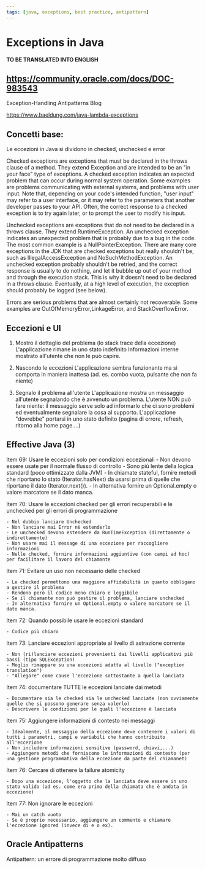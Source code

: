 ```yaml
---
tags: [java, exceptions, best practice, antipattern]
---
```

# Exceptions in Java

**TO BE TRANSLATED INTO ENGLISH**


## https://community.oracle.com/docs/DOC-983543

Exception-Handling Antipatterns Blog

https://www.baeldung.com/java-lambda-exceptions


## Concetti base:

Le eccezioni in Java si dividono in checked, unchecked e error

Checked exceptions are exceptions that must be declared in the throws clause of a method. 
They extend Exception and are intended to be an "in your face" type of exceptions. 
A checked exception indicates an expected problem that can occur during normal system operation. 
Some examples are problems communicating with external systems, and problems with user input. 
Note that, depending on your code's intended function, "user input" may refer to a user interface, or it may refer to the parameters that another developer passes to your API. 
Often, the correct response to a checked exception is to try again later, or to prompt the user to modify his input.

Unchecked exceptions are exceptions that do not need to be declared in a throws clause. 
They extend RuntimeException. 
An unchecked exception indicates an unexpected problem that is probably due to a bug in the code. 
The most common example is a NullPointerException. 
There are many core exceptions in the JDK that are checked exceptions but really shouldn't be, such as IllegalAccessException and NoSuchMethodException. 
An unchecked exception probably shouldn't be retried, and the correct response is usually to do nothing, and let it bubble up out of your method and through the execution stack. 
This is why it doesn't need to be declared in a throws clause. 
Eventually, at a high level of execution, the exception should probably be logged (see below).

Errors are serious problems that are almost certainly not recoverable. 
Some examples are OutOfMemoryError,LinkageError, and StackOverflowError.

## Eccezioni e UI


1) Mostro il dettaglio del problema (lo stack trace della eccezione)
L'applicazione rimane in uno stato indefinito
Informazioni interne mostrato all'utente che non le può capire.

2) Nascondo le eccezioni
L'applicazione sembra funzionante ma si comporta in maniera inattesa (ad. es. combo vuota, pulsante che non fa niente)

3) Segnalo il problema all'utente
L'applicazione mostra un messaggio all'utente segnalando che è avvenuto un problema.
L'utente NON può fare niente: il messaggio serve solo ad informarlo che ci sono problemi ed eventualmente segnalare la cosa al supporto.
L'applicazione "dovrebbe" portarsi in uno stato definito (pagina di errore, refresh, ritorno alla home page....)



## Effective Java (3)

Item 69: Usare le eccezioni solo per condizioni eccezionali
	- Non devono essere usate per il normale flusso di controllo
	- Sono più lente della logica standard (poco ottimizzate dalla JVM)
	- In chiamate stateful, fornire metodi che riportano lo stato (Iterator.hasNext) da usarsi prima di quelle che riportano il dato (Iterator.next()).
	- In alternativa fornire un Optional.empty o valore marcatore se il dato manca.

Item 70: Usare le eccezioni checked per gli errori recuperabili e le unchecked per gli errori di programmazione

	- Nel dubbio lanciare Unchecked
	- Non lanciare mai Error nè estenderlo
	- Le unchecked devono estendere da RunTimeException (direttamente o indirettamente)
	- Non usare mai il message di una eccezione per raccogliere informazioni
	- Nelle checked, fornire informazioni aggiuntive (con campi ad hoc) per facilitare il lavoro del chiamante
	
Item 71: Evitare un uso non necessario delle checked

	- Le checked permettono una maggiore affidabilità in quanto obbligano a gestire il problema
	- Rendono però il codice meno chiaro e leggibile
	- Se il chiamante non può gestire il problema, lanciare unchecked
	- In alternativa fornire un Optional.empty o valore marcatore se il dato manca. 
	
Item 72: Quando possibile usare le eccezioni standard

	- Codice più chiaro
	
Item 73: Lanciare eccezioni appropriate al livello di astrazione corrente

	- Non (ri)lanciare eccezioni provenienti dai livelli applicativi più bassi (tipo SQLException)
	- Meglio rimappare su una eccezioni adatta al livello ("exception translation")
	- "Allegare" come cause l'eccezione sottostante a quella lanciata
	
Item 74: documentare TUTTE le eccezioni lanciate dai metodi
	
	- Documentare sia le checked sia le unchecked lanciate (non ovviamente quelle che si possono generare senza volerlo)
	- Descrivere le condizioni per le quali l'eccezione è lanciata
	
Item 75: Aggiungere informazioni di contesto nei messaggi

	- Idealmente, il messaggio della eccezione deve contenere i valori di tutti i parametri, campi e variabili che hanno contribuito all'eccezione
	- Non includere informazioni sensitive (password, chiavi,...)
	- Aggiungere metodi che forniscono le informazioni di contesto (per una gestione programmativa della eccezione da parte del chiamanet)
	
	
Item 76: Cercare di ottenere la failure atomicity

	- Dopo una eccezione, l'oggetto che la lanciata deve essere in uno stato valido (ad es. come era prima della chiamata che è andata in eccezione)
	
	
Item 77: Non ignorare le eccezioni

	- Mai un catch vuoto
	- Se è proprio necessario, aggiungere un commento e chiamare l'eccezione ignored (invece di e o ex).
	
	
## Oracle Antipatterns

Antipattern: un errore di programmazione molto diffuso

